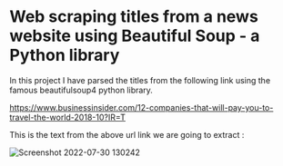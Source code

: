 # Web scraping titles from a news website using Beautiful Soup - a Python library

In this project I have parsed the titles from the following link using the famous beautifulsoup4 python library.

https://www.businessinsider.com/12-companies-that-will-pay-you-to-travel-the-world-2018-10?IR=T

This is the text from the above url link we are going to extract :

![Screenshot 2022-07-30 130242](https://user-images.githubusercontent.com/53352353/181880325-2217a85e-f884-4627-a5e6-13f190dfa54a.png)

